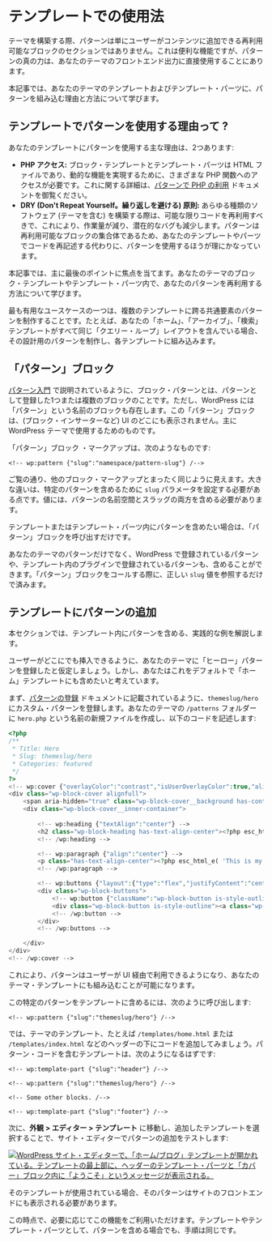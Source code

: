 <!-- 
# Usage in Templates
 -->

# テンプレートでの使用法

<!-- 
When building themes, patterns are not merely reusable sections of blocks that users can add to their content. That is a nice feature, but the true power of patterns is using them directly in your theme’s front-end output.
 -->

テーマを構築する際、パターンは単にユーザーがコンテンツに追加できる再利用可能なブロックのセクションではありません。これは便利な機能ですが、パターンの真の力は、あなたのテーマのフロントエンド出力に直接使用することにあります。

<!-- 
In this article, you will learn both why and how to include patterns in your theme’s templates and template parts.
 -->

本記事では、あなたのテーマのテンプレートおよびテンプレート・パーツに、パターンを組み込む理由と方法について学びます。

<!-- 
## Why use patterns in templates?
 -->

## テンプレートでパターンを使用する理由って ?

<!-- 
There are two primary reasons to use patterns in your templates:
 -->

あなたのテンプレートにパターンを使用する主な理由は、2つあります:

<!-- 
*   **PHP access:** Block templates and template parts are HTML files and you need access to various PHP functions for dynamic functionality. You can learn more about this in the [Using PHP in Patterns](https://developer.wordpress.org/themes/patterns/using-php-in-patterns/) documentation.
*   **The DRY (Don’t Repeat Yourself) principle:** When building any type of software (themes included) you should always reuse code when possible, which means less work for you and fewer potential bugs. Because patterns are reusable groups of blocks, it makes sense to use the pattern instead of rewriting the code in your templates and parts.
 -->

*   **PHP アクセス:** ブロック・テンプレートとテンプレート・パーツは HTML ファイルであり、動的な機能を実現するために、さまざまな PHP 関数へのアクセスが必要です。これに関する詳細は、[パターンで PHP の利用](https://developer.wordpress.org/themes/patterns/using-php-in-patterns/) ドキュメントを御覧ください。
*   **DRY (Don't Repeat Yourself。繰り返しを避ける) 原則:** あらゆる種類のソフトウェア (テーマを含む) を構築する際は、可能な限りコードを再利用すべきで、これにより、作業量が減り、潜在的なバグも減少します。パターンは再利用可能なブロックの集合体であるため、あなたのテンプレートやパーツでコードを再記述する代わりに、パターンを使用するほうが理にかなっています。

<!-- 
This article will primarily focus on the last point. You will learn how to reuse your patterns within your theme’s block templates and template parts.
 -->

本記事では、主に最後のポイントに焦点を当てます。あなたのテーマのブロック・テンプレートやテンプレート・パーツ内で、あなたのパターンを再利用する方法について学びます。

<!-- 
One of the best use cases is to create patterns of common elements across multiple templates. For example, if your Home, Archive, and Search templates all include the same Query Loop layout, create a pattern for that design and include it in each template.
 -->

最も有用なユースケースの一つは、複数のテンプレートに跨る共通要素のパターンを制作することです。たとえば、あなたの「ホーム」、「アーカイブ」、「検索」テンプレートがすべて同じ「クエリー・ループ」レイアウトを含んでいる場合、その設計用のパターンを制作し、各テンプレートに組み込みます。

<!-- 
## The Pattern block
 -->

## 「パターン」ブロック

<!-- 
As described in [Introduction to Patterns](https://developer.wordpress.org/themes/patterns/introduction-to-patterns/), a block pattern is merely one or more blocks that you have registered as a pattern. However, there is also a block named Pattern available in WordPress. You won’t find the Pattern block anywhere in the UI (such as the block inserter). It’s primarily meant to be used in WordPress themes.
 -->

[パターン入門](https://developer.wordpress.org/themes/patterns/introduction-to-patterns/) で説明されているように、ブロック・パターンとは、パターンとして登録した1つまたは複数のブロックのことです。ただし、WordPress には「パターン」という名前のブロックも存在します。この「パターン」ブロックは、(ブロック・インサーターなど) UI のどこにも表示されません。主に WordPress テーマで使用するためのものです。

<!-- 
Here is what the Pattern block markup looks like:
 -->

「パターン」ブロック ・マークアップは、次のようなものです:

```markup
<!-- wp:pattern {"slug":"namespace/pattern-slug"} /-->
```

<!-- 
As you can see, it looks just like any other block markup. The big difference is that you must set the `slug` parameter to include a specific pattern. The value must include both the pattern namespace and slug.
 -->

ご覧の通り、他のブロック・マークアップとまったく同じように見えます。大きな違いは、特定のパターンを含めるために `slug` パラメータを設定する必要がある点です。値には、パターンの名前空間とスラッグの両方を含める必要があります。

<!-- 
Whenever you want to include a pattern within a template or template part, you only need to call the Pattern block.
 -->

テンプレートまたはテンプレート・パーツ内にパターンを含めたい場合は、「パターン」ブロックを呼び出すだけです。

<!-- 
You can also include patterns registered by WordPress or plugins in templates, not just those from your theme. All you need to do is reference the correct `slug` value when calling the Pattern block.
 -->

あなたのテーマのパターンだけでなく、WordPress で登録されているパターンや、テンプレート内のプラグインで登録されているパターンも、含めることができます。「パターン」ブロックをコールする際に、正しい `slug` 値を参照するだけで済みます。

<!-- 
## Adding a pattern to a template
 -->

## テンプレートにパターンの追加

<!-- 
In this section, you will walk through a practical example of including a pattern within a template.
 -->

本セクションでは、テンプレート内にパターンを含める、実践的な例を解説します。

<!-- 
Assume you had a “hero” pattern that you have registered for your theme because you want users to be able to insert it anywhere they need to. But you also want to include this in your Home template by default.
 -->

ユーザーがどこにでも挿入できるように、あなたのテーマに「ヒーロー」パターンを登録したと仮定しましょう。しかし、あなたはこれをデフォルトで「ホーム」テンプレートにも含めたいと考えています。

<!-- 
First, register a custom pattern with the `themeslug/hero`, as described in the [Registering Patterns](https://developer.wordpress.org/themes/patterns/registering-patterns/) documentation. Create a new file named `hero.php` and place it into your theme’s `/patterns` folder with this code:
 -->

まず、[パターンの登録](https://developer.wordpress.org/themes/patterns/registering-patterns/) ドキュメントに記載されているように、`themeslug/hero` にカスタム・パターンを登録します。あなたのテーマの `/patterns` フォルダーに `hero.php` という名前の新規ファイルを作成し、以下のコードを記述します:

```php
<?php
/**
 * Title: Hero
 * Slug: themeslug/hero
 * Categories: featured
 */
?>
<!-- wp:cover {"overlayColor":"contrast","isUserOverlayColor":true,"align":"full"} -->
<div class="wp-block-cover alignfull">
	<span aria-hidden="true" class="wp-block-cover__background has-contrast-background-color has-background-dim-100 has-background-dim"></span>
	<div class="wp-block-cover__inner-container">
		
		<!-- wp:heading {"textAlign":"center"} -->
		<h2 class="wp-block-heading has-text-align-center"><?php esc_html_e( 'Welcome to My Site', 'themeslug' ); ?></h2>
		<!-- /wp:heading -->

		<!-- wp:paragraph {"align":"center"} -->
		<p class="has-text-align-center"><?php esc_html_e( 'This is my little home away from home.', 'themeslug' ); ?></p>
		<!-- /wp:paragraph -->

		<!-- wp:buttons {"layout":{"type":"flex","justifyContent":"center"}} -->
		<div class="wp-block-buttons">
			<!-- wp:button {"className":"wp-block-button is-style-outline"} -->
			<div class="wp-block-button is-style-outline"><a class="wp-block-button__link wp-element-button"><?php esc_html_e( 'Button A', 'themeslug' ); ?></a></div>
			<!-- /wp:button -->
		</div>
		<!-- /wp:buttons -->

	</div>
</div>
<!-- /wp:cover -->
```

<!-- 
This will make the pattern both available to users via the UI and to your theme templates for inclusion.
 -->

これにより、パターンはユーザーが UI 経由で利用できるようになり、あなたのテーマ・テンプレートにも組み込むことが可能になります。

<!-- 
To include this specific pattern in a template, you need to call it like so:
 -->

この特定のパターンをテンプレートに含めるには、次のように呼び出します:

```markup
<!-- wp:pattern {"slug":"themeslug/hero"} /-->
```

<!-- 
Now try adding it to one of your theme’s templates, such as `/templates/home.html` or `/templates/index.html` below the header. Your template with the pattern code should look similar to this:
 -->

では、テーマのテンプレート、たとえば `/templates/home.html` または `/templates/index.html` などのヘッダーの下にコードを追加してみましょう。パターン・コードを含むテンプレートは、次のようになるはずです:

```markup
<!-- wp:template-part {"slug":"header"} /-->

<!-- wp:pattern {"slug":"themeslug/hero"} /-->

<!-- Some other blocks. /-->

<!-- wp:template-part {"slug":"footer"} /-->
```

<!-- 
Now test the addition of the pattern in the Site Editor by going to **Appearance > Editor > Templates** and choosing the template you added it to:
 -->

次に、**外観 > エディター > テンプレート** に移動し、追加したテンプレートを選択することで、サイト・エディターでパターンの追加をテストします:

<!-- 
[![WordPress Site Editor with the Home/Blog template open. It shows a Header template part and a "welcome" message in a Cover block at the top of the template.](https://i0.wp.com/developer.wordpress.org/files/2024/04/template-home-pattern.webp?resize=2048%2C1061&ssl=1)](https://i0.wp.com/developer.wordpress.org/files/2024/04/template-home-pattern.webp?ssl=1)
 -->

[![WordPress サイト・エディターで、「ホーム/ブログ」テンプレートが開かれている。テンプレートの最上部に、ヘッダーのテンプレート・パーツと「カバー」ブロック内に「ようこそ」というメッセージが表示される。](https://i0.wp.com/developer.wordpress.org/files/2024/04/template-home-pattern.webp?resize=2048%2C1061&ssl=1)](https://i0.wp.com/developer.wordpress.org/files/2024/04/template-home-pattern.webp?ssl=1)

<!-- 
The pattern should also appear on the front end of your site when that template is in use.
 -->

そのテンプレートが使用されている場合、そのパターンはサイトのフロントエンドにも表示される必要があります。

<!-- 
From this point, you can use this feature however you need. Whether you’re including a pattern in a template or template part, the process is the same.
 -->

この時点で、必要に応じてこの機能をご利用いただけます。テンプレートやテンプレート・パーツとして、パターンを含める場合でも、手順は同じです。